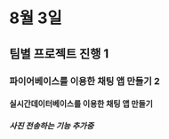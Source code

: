 # 8월 3일

## 팀별 프로젝트 진행 1
### 파이어베이스를 이용한 채팅 앱 만들기 2

#### 실시간데이터베이스를 이용한 채팅 앱 만들기
##### 사진 전송하는 기능 추가중